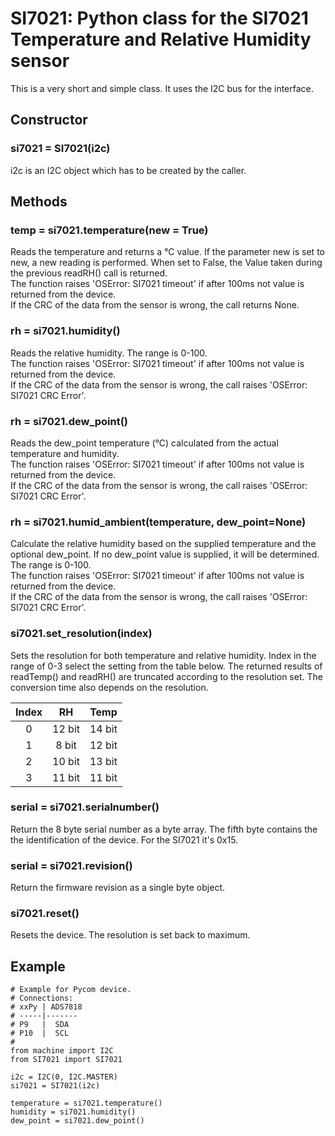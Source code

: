 # SI7021: Python class for the SI7021 Temperature and Relative Humidity sensor

This is a very short and simple class. It uses the I2C bus for the interface.

## Constructor

### si7021 = SI7021(i2c)

i2c is an I2C object which has to be created by the caller.

## Methods

### temp = si7021.temperature(new = True)

Reads the temperature and returns a °C value. If the parameter new is set to
new, a new reading is performed. When set to False, the Value taken during
the previous readRH() call is returned.  
The function raises 'OSError: SI7021 timeout' if after 100ms not value is
returned from the device.  
If the CRC of the data from the sensor is wrong, the call returns None.

### rh = si7021.humidity()

Reads the relative humidity. The range is 0-100.  
The function raises 'OSError: SI7021 timeout' if after 100ms not value is
returned from the device.  
If the CRC of the data from the sensor is wrong, the call raises 'OSError: SI7021 CRC Error'.

### rh = si7021.dew_point()

Reads the dew_point temperature (°C) calculated from the actual temperature and humidity.  
The function raises 'OSError: SI7021 timeout' if after 100ms not value is
returned from the device.  
If the CRC of the data from the sensor is wrong, the call raises 'OSError: SI7021 CRC Error'.

### rh = si7021.humid_ambient(temperature, dew_point=None)

Calculate the relative humidity based on the supplied temperature and the optional
dew_point. If no dew_point value is supplied, it will be determined.
The range is 0-100.  
The function raises 'OSError: SI7021 timeout' if after 100ms not value is
returned from the device.  
If the CRC of the data from the sensor is wrong, the call raises 'OSError: SI7021 CRC Error'.

### si7021.set_resolution(index)

Sets the resolution for both temperature and relative humidity. Index in the
range of 0-3 select the setting from the table below. The returned results of
readTemp() and readRH() are truncated according to the resolution set.
The conversion time also depends on the resolution.

|Index|RH|Temp|
|:-:|:-:|:-:|
|0|12 bit|14 bit|
|1|8 bit|12 bit|
|2|10 bit|13 bit|
|3|11 bit|11 bit|

### serial = si7021.serialnumber()

Return the 8 byte serial number as a byte array. The fifth byte contains the
the identification of the device. For the SI7021 it's 0x15.

### serial = si7021.revision()

Return the firmware revision as a single byte object.

### si7021.reset()

Resets the device. The resolution is set back to maximum.


## Example

```
# Example for Pycom device.
# Connections:
# xxPy | ADS7818
# -----|-------
# P9   |  SDA
# P10  |  SCL
#
from machine import I2C
from SI7021 import SI7021

i2c = I2C(0, I2C.MASTER)
si7021 = SI7021(i2c)

temperature = si7021.temperature()
humidity = si7021.humidity()
dew_point = si7021.dew_point()
```
